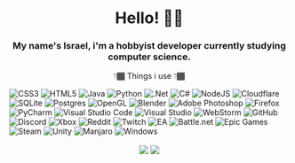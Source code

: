 <h1 align="center"><strong>Hello! 👋🏾</strong></h1>

<h3 align="center">My name's Israel, i'm a hobbyist developer currently studying computer science.</h3>
<p align="center">👇🏾 Things i use 👇🏾</p>

![CSS3](https://img.shields.io/badge/css3-%231572B6.svg?style=for-the-badge&logo=css3&logoColor=white)
![HTML5](https://img.shields.io/badge/html5-%23E34F26.svg?style=for-the-badge&logo=html5&logoColor=white)
![Java](https://img.shields.io/badge/java-%23ED8B00.svg?style=for-the-badge&logo=java&logoColor=white)
![Python](https://img.shields.io/badge/python-3670A0?style=for-the-badge&logo=python&logoColor=ffdd54)
![.Net](https://img.shields.io/badge/.NET-5C2D91?style=for-the-badge&logo=.net&logoColor=white)
![C#](https://img.shields.io/badge/c%23-%23239120.svg?style=for-the-badge&logo=c-sharp&logoColor=white)
![NodeJS](https://img.shields.io/badge/node.js-6DA55F?style=for-the-badge&logo=node.js&logoColor=white)
![Cloudflare](https://img.shields.io/badge/Cloudflare-F38020?style=for-the-badge&logo=Cloudflare&logoColor=white)
![SQLite](https://img.shields.io/badge/sqlite-%2307405e.svg?style=for-the-badge&logo=sqlite&logoColor=white)
![Postgres](https://img.shields.io/badge/postgres-%23316192.svg?style=for-the-badge&logo=postgresql&logoColor=white)
![OpenGL](https://img.shields.io/badge/OpenGL-%23FFFFFF.svg?style=for-the-badge&logo=opengl)
![Blender](https://img.shields.io/badge/blender-%23F5792A.svg?style=for-the-badge&logo=blender&logoColor=white)
![Adobe Photoshop](https://img.shields.io/badge/adobephotoshop-%2331A8FF.svg?style=for-the-badge&logo=adobephotoshop&logoColor=white)
![Firefox](https://img.shields.io/badge/Firefox-FF7139?style=for-the-badge&logo=Firefox-Browser&logoColor=white)
![PyCharm](https://img.shields.io/badge/pycharm-143?style=for-the-badge&logo=pycharm&logoColor=black&color=black&labelColor=green)
![Visual Studio Code](https://img.shields.io/badge/Visual%20Studio%20Code-0078d7.svg?style=for-the-badge&logo=visual-studio-code&logoColor=white)
![Visual Studio](https://img.shields.io/badge/Visual%20Studio-5C2D91.svg?style=for-the-badge&logo=visual-studio&logoColor=white)
![WebStorm](https://img.shields.io/badge/webstorm-143?style=for-the-badge&logo=webstorm&logoColor=white&color=black)
![GitHub](https://img.shields.io/badge/IsraelAristide-%23121011.svg?style=for-the-badge&logo=github&logoColor=white)
![Discord](https://img.shields.io/badge/Izzy%234810-%237289DA.svg?style=for-the-badge&logo=discord&logoColor=white)
![Xbox](https://img.shields.io/badge/DRIZZY%235963-%23107C10.svg?style=for-the-badge&logo=Xbox&logoColor=white)
![Reddit](https://img.shields.io/badge/Drizzylga1151-FF4500?style=for-the-badge&logo=reddit&logoColor=white)
![Twitch](https://img.shields.io/badge/Izzydotexe-%239146FF.svg?style=for-the-badge&logo=Twitch&logoColor=white)
![EA](https://img.shields.io/badge/xBluuuez-%23000000.svg?style=for-the-badge&logo=ea&logoColor=white)
![Battle.net](https://img.shields.io/badge/blu%2313235-%2300AEFF.svg?style=for-the-badge&logo=battle.net&logoColor=white)
![Epic Games](https://img.shields.io/badge/Izzydotexe-%23313131.svg?style=for-the-badge&logo=epicgames&logoColor=white)
![Steam](https://img.shields.io/badge/wattson-%23000000.svg?style=for-the-badge&logo=steam&logoColor=white)
![Unity](https://img.shields.io/badge/unity-%23000000.svg?style=for-the-badge&logo=unity&logoColor=white)
![Manjaro](https://img.shields.io/badge/Manjaro-35BF5C?style=for-the-badge&logo=Manjaro&logoColor=white)
![Windows](https://img.shields.io/badge/Windows%2011-0078D6?style=for-the-badge&logo=windows&logoColor=white)





<p align="center" padding="15px">
  
  <img align="center" padding="15px" src="https://github-readme-stats.vercel.app/api/top-langs/?username=IzzyDotExe&layout=compact&theme=react"/>
  <img align="center" padding="15px" src="https://github-readme-stats.vercel.app/api?username=IzzyDotExe&theme=react"/>

</p>
